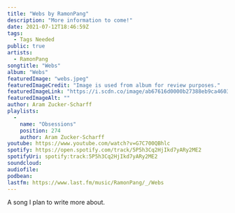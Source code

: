 ```yaml
---
title: "Webs by RamonPang"
description: "More information to come!"
date: 2021-07-12T18:46:59Z
tags:
  - Tags Needed
public: true
artists:
  - RamonPang
songtitle: "Webs"
album: "Webs"
featuredImage: "webs.jpeg"
featuredImageCredit: "Image is used from album for review purposes."
featuredImageLink: "https://i.scdn.co/image/ab67616d0000b27388eb9ca46034b392aa6c5124"
featuredImageAlt: ""
author: Aram Zucker-Scharff
playlists:
  -
    name: "Obsessions"
    position: 274
    author: Aram Zucker-Scharff
youtube: https://www.youtube.com/watch?v=G7C700QBhlc
spotify: https://open.spotify.com/track/5P5h3Cq2HjIkd7yARy2ME2
spotifyUri: spotify:track:5P5h3Cq2HjIkd7yARy2ME2
soundcloud:
audiofile:
podbean:
lastfm: https://www.last.fm/music/RamonPang/_/Webs
---
```


A song I plan to write more about.
		